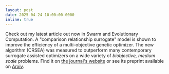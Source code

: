 ```yaml
---
layout: post
date: 2025-04-24 10:00:00-0000
inline: true
---
```


Check out my latest article out now in Swarm and Evolutionary Computation.
A "comparison relationship surrogate" model is shown to improve the efficiency of a multi-objective genetic optimizer.
The new algorithm (CRSEA) was measured to outperform many contemporary surrogate assisted optimizers on a wide variety of _biobjective, medium scale_ problems.
Find it on [the journal's website](https://doi.org/10.1016/j.swevo.2025.101947) or see its preprint available on [Arxiv](https://arxiv.org/abs/2504.19411).
